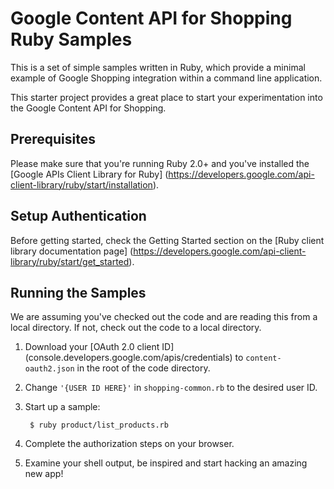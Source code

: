 # Google Content API for Shopping Ruby Samples

This is a set of simple samples written in Ruby, which provide a minimal
example of Google Shopping integration within a command line application.

This starter project provides a great place to start your experimentation into
the Google Content API for Shopping.

## Prerequisites

Please make sure that you're running Ruby 2.0+ and you've installed the [Google
APIs Client Library for Ruby]
(https://developers.google.com/api-client-library/ruby/start/installation).

## Setup Authentication

Before getting started, check the Getting Started section on the [Ruby client
library documentation page]
(https://developers.google.com/api-client-library/ruby/start/get_started).

## Running the Samples

We are assuming you've checked out the code and are reading this from a local
directory. If not, check out the code to a local directory.

1. Download your [OAuth 2.0 client ID]
   (console.developers.google.com/apis/credentials)
   to `content-oauth2.json` in the root of the code directory.

2. Change `'{USER ID HERE}'` in `shopping-common.rb` to the desired user ID.

3. Start up a sample:

        $ ruby product/list_products.rb

4. Complete the authorization steps on your browser.

5. Examine your shell output, be inspired and start hacking an amazing new app!
